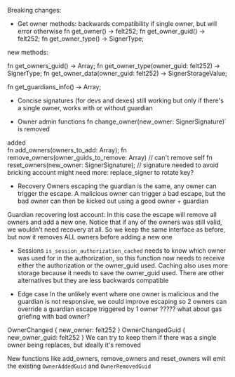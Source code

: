 Breaking changes:

- Get owner methods:
  backwards compatibility if single owner, but will error otherwise
  fn get_owner() -> felt252;
  fn get_owner_guid() -> felt252;
  fn get_owner_type() -> SignerType;

new methods:

fn get_owners_guid() -> Array<felt252>;
fn get_owner_type(owner_guid: felt252) -> SignerType;
fn get_owner_data(owner_guid: felt252) -> SignerStorageValue;

fn get_guardians_info() -> Array<SignerInfo>;

- Concise signatures (for devs and dexes)
  still working but only if there's a single owner, works with or without guardian

- Owner admin functions
  fn change_owner(new_owner: SignerSignature)` is removed

added  
fn add_owners(owners_to_add: Array<Signer>);
fn remove_owners(owner_guids_to_remove: Array<felt252>) // can't remove self
fn reset_owners(new_owner: SignerSignature); // signature needed to avoid bricking account
might need more: replace_signer to rotate key?

- Recovery
  Owners escaping the guardian is the same, any owner can trigger the escape. A malicious owner can trigger a bad escape, but the bad owner can then be kicked out using a good owner + guardian

Guardian recovering lost account: In this case the escape will remove all owners and add a new one. Notice that if any of the owners was still valid, we wouldn't need recovery at all. So we keep the same interface as before, but now it removes ALL owners before adding a new one

- Sessions
  `is_session_authorization_cached` needs to know which owner was used for in the authorization, so this function now needs to receive either the authorization or the owner_guid used. Caching also uses more storage because it needs to save the owner_guid used. There are other alternatives but they are less backwards compatible

- Edge case
  In the unlikely event where one owner is malicious and the guardian is not responsive, we could improve escaping so
  2 owners can override a guardian escape triggered by 1 owner
  ????? what about gas griefing with bad owner?

OwnerChanged { new_owner: felt252 }
OwnerChangedGuid { new_owner_guid: felt252 }
We can try to keep them if there was a single owner being replaces, but ideally it's removed

New functions like add_owners, remove_owners and reset_owners will emit the existing `OwnerAddedGuid` and `OwnerRemovedGuid`
